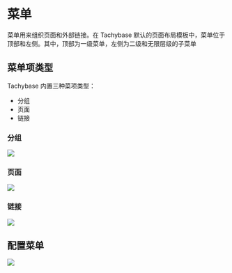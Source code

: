# 菜单

菜单用来组织页面和外部链接。在 Tachybase 默认的页面布局模板中，菜单位于顶部和左侧。其中，顶部为一级菜单，左侧为二级和无限层级的子菜单

## 菜单项类型

Tachybase 内置三种菜项类型：

- 分组
- 页面
- 链接

### 分组

![](/interface/menu-group.png)

### 页面

![](/interface/menu-page.png)

### 链接

![](/interface/menu-link.png)

## 配置菜单

![](/interface/menu-add.png)
